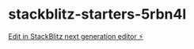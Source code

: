 # stackblitz-starters-5rbn4l

[Edit in StackBlitz next generation editor ⚡️](https://stackblitz.com/~/github.com/leonardovini74/stackblitz-starters-5rbn4l)
